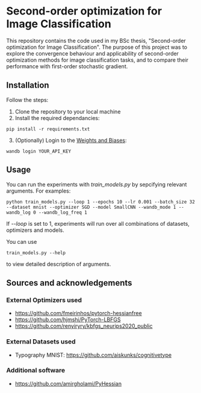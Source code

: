 # Second-order optimization for Image Classification

This repository contains the code used in my BSc thesis, "Second-order optimization for Image Classification". The purpose of this project was to explore the convergence behaviour and applicability of second-order optimization methods for image classification tasks, and to compare 
their performance with first-order stochastic gradient.

## Installation
Follow the steps:
1. Clone the repository to your local machine
2. Install the required dependancies:
```
pip install -r requirements.txt
```
3. (Optionally) Login to the [Weights and Biases](https://wandb.ai/home):
```
wandb login YOUR_API_KEY
```

## Usage
You can run the experiments with *train_models.py* by sepcifying relevant arguments. For examples:

```
python train_models.py --loop 1 --epochs 10 --lr 0.001 --batch_size 32 --dataset mnist --optimizer SGD --model SmallCNN --wandb_mode 1 --wandb_log 0 --wandb_log_freq 1

```
If *--loop* is set to 1, experiments will run over all combinations of datasets, optimizers and models.

You can use 
```
train_models.py --help
```
to view detailed description of arguments.

<!-- 
Add later

## Results

## Known Issues

## Contact Information

-->

## Sources and acknowledgements
### External Optimizers used
* https://github.com/fmeirinhos/pytorch-hessianfree
* https://github.com/hjmshi/PyTorch-LBFGS
* https://github.com/renyiryry/kbfgs_neurips2020_public
### External Datasets used
* Typography MNIST: https://github.com/aiskunks/cognitivetype
### Additional software
* https://github.com/amirgholami/PyHessian